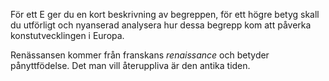 För ett E ger du en kort beskrivning av begreppen, för ett högre betyg skall du utförligt och nyanserad analysera hur dessa begrepp kom att påverka konstutvecklingen i Europa.

Renässansen kommer från franskans *renaissance* och betyder pånyttfödelse. Det man vill återuppliva är den antika tiden.